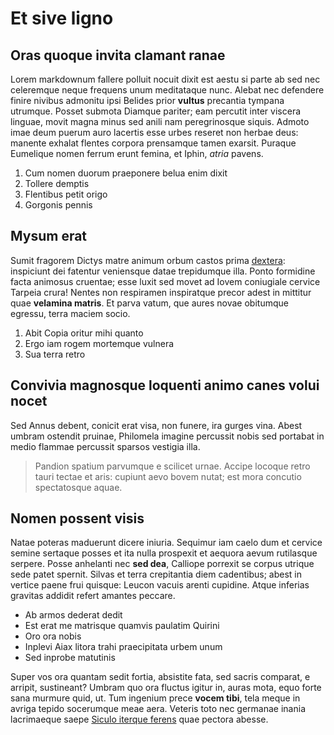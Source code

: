 # Et sive ligno

## Oras quoque invita clamant ranae

Lorem markdownum fallere polluit nocuit dixit est aestu si parte ab sed nec
celeremque neque frequens unum meditataque nunc. Alebat nec defendere finire
nivibus admonitu ipsi Belides prior **vultus** precantia tympana utrumque.
Posset submota Diamque pariter; eam percutit inter viscera linguae, movit magna
minus sed anili nam peregrinosque siquis. Admoto imae deum puerum auro lacertis
esse urbes reseret non herbae deus: manente exhalat flentes corpora prensamque
tamen exarsit. Puraque Eumelique nomen ferrum erunt femina, et Iphin, *atria*
pavens.

1. Cum nomen duorum praeponere belua enim dixit
2. Tollere demptis
3. Flentibus petit origo
4. Gorgonis pennis

## Mysum erat

Sumit fragorem Dictys matre animum orbum castos prima
[dextera](http://hipstermerkel.tumblr.com/): inspiciunt dei fatentur veniensque
datae trepidumque illa. Ponto formidine facta animosus cruentae; esse luxit sed
movet ad Iovem coniugiale cervice Tarpeia crura! Nentes non respiramen
inspiratque precor adest in mittitur quae **velamina matris**. Et parva vatum,
que aures novae obitumque egressu, terra maciem socio.

1. Abit Copia oritur mihi quanto
2. Ergo iam rogem mortemque vulnera
3. Sua terra retro

## Convivia magnosque loquenti animo canes volui nocet

Sed Annus debent, conicit erat visa, non funere, ira gurges vina. Abest umbram
ostendit pruinae, Philomela imagine percussit nobis sed portabat in medio
flammae percussit sparsos vestigia illa.

> Pandion spatium parvumque e scilicet urnae. Accipe locoque retro tauri tectae
> et aris: cupiunt aevo bovem nutat; est mora concutio spectatosque aquae.

## Nomen possent visis

Natae poteras maduerunt dicere iniuria. Sequimur iam caelo dum et cervice semine
sertaque posses et ita nulla prospexit et aequora aevum rutilasque serpere.
Posse anhelanti nec **sed dea**, Calliope porrexit se corpus utrique sede patet
spernit. Silvas et terra crepitantia diem cadentibus; abest in vertice paene
frui quisque: Leucon vacuis arenti cupidine. Atque inferias gravitas addidit
refert amantes peccare.

- Ab armos dederat dedit
- Est erat me matrisque quamvis paulatim Quirini
- Oro ora nobis
- Inplevi Aiax litora trahi praecipitata urbem unum
- Sed inprobe matutinis

Super vos ora quantam sedit fortia, absistite fata, sed sacris comparat, e
arripit, sustineant? Umbram quo ora fluctus igitur in, auras mota, equo forte
sana murmure quid, ut. Tum ingenium prece **vocem tibi**, tela meque in avriga
tepido socerumque meae aera. Veteris toto nec germanae inania lacrimaeque saepe
[Siculo iterque ferens](http://tumblr.com/) quae pectora abesse.

[Siculo iterque ferens]: http://tumblr.com/
[dextera]: http://hipstermerkel.tumblr.com/
